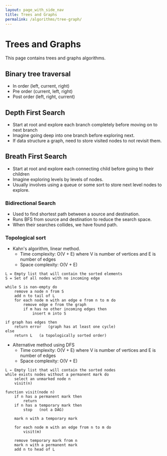 ```yaml
---
layout: page_with_side_nav
title: Trees and Graphs
permalink: /algorithms/tree-graph/
---
```


# Trees and Graphs
This page contains trees and graphs algorithms. 

## Binary tree traversal
- In order (left, current, right)
- Pre order (current, left, right)
- Post order (left, right, current)

## Depth First Search
- Start at root and explore each branch completely before moving on to next branch
- Imagine going deep into one branch before exploring next.
- If data structure a graph, need to store visited nodes to not revisit them.

## Breath First Search
- Start at root and explore each connecting child before going to their children
- Imagine exploring levels by levels of nodes.
- Usually involves using a queue or some sort to store next level nodes to explore. 

### Bidirectional Search
- Used to find shortest path between a source and destination.
- Runs BFS from source and destination to reduce the search space. 
- When their searches collides, we have found path.

### Topological sort
- Kahn's algorithm, linear method. 
  - Time complexity: O(V + E) where V is number of vertices and E is number of edges
  - Space complexity: O(V + E)

```
L = Empty list that will contain the sorted elements
S = Set of all nodes with no incoming edge

while S is non-empty do
    remove a node n from S
    add n to tail of L
    for each node m with an edge e from n to m do
        remove edge e from the graph
        if m has no other incoming edges then
            insert m into S

if graph has edges then
    return error   (graph has at least one cycle)
else 
    return L   (a topologically sorted order)
```



- Alternative method using DFS
  - Time complexity: O(V + E) where V is number of vertices and E is number of edges
  - Space complexity: O(V + E)

```
L ← Empty list that will contain the sorted nodes
while exists nodes without a permanent mark do
    select an unmarked node n
    visit(n)

function visit(node n)
    if n has a permanent mark then
        return
    if n has a temporary mark then
        stop   (not a DAG)

    mark n with a temporary mark

    for each node m with an edge from n to m do
        visit(m)

    remove temporary mark from n
    mark n with a permanent mark
    add n to head of L
```